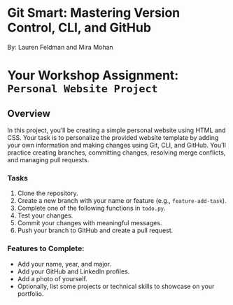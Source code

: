# Git Smart: Mastering Version Control, CLI, and GitHub
By: Lauren Feldman and Mira Mohan

# Your Workshop Assignment: `Personal Website Project`
## Overview
In this project, you’ll be creating a simple personal website using HTML and CSS. Your task is to personalize the provided website template by adding your own information and making changes using Git, CLI, and GitHub. You’ll practice creating branches, committing changes, resolving merge conflicts, and managing pull requests.

### Tasks
1. Clone the repository.
2. Create a new branch with your name or feature (e.g., `feature-add-task`).
3. Complete one of the following functions in `todo.py`.
4. Test your changes.
5. Commit your changes with meaningful messages.
6. Push your branch to GitHub and create a pull request.

### Features to Complete:
- 	Add your name, year, and major.
-   Add your GitHub and LinkedIn profiles.
-   Add a photo of yourself.
-   Optionally, list some projects or technical skills to showcase on your portfolio.

